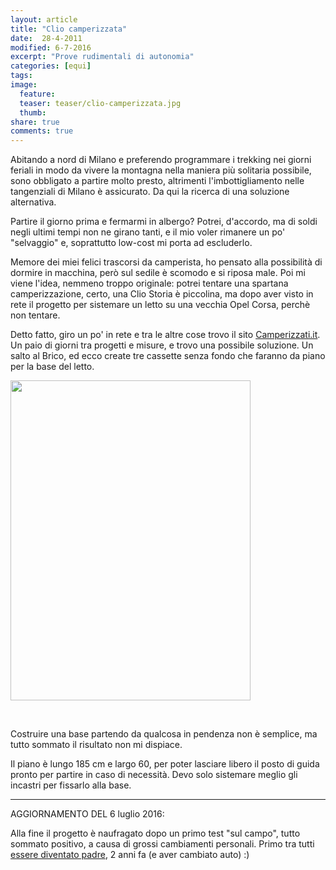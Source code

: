 ```yaml
--- 
layout: article 
title: "Clio camperizzata" 
date:  28-4-2011
modified: 6-7-2016
excerpt: "Prove rudimentali di autonomia" 
categories: [equi]
tags:
image: 
  feature: 
  teaser: teaser/clio-camperizzata.jpg
  thumb: 
share: true
comments: true
--- 
```

Abitando a nord di Milano e preferendo programmare i trekking nei giorni feriali in modo da vivere la montagna nella maniera più solitaria possibile, sono obbligato a partire molto presto, altrimenti l'imbottigliamento nelle tangenziali di Milano è assicurato. Da qui la ricerca di una soluzione alternativa.

Partire il giorno prima e fermarmi in albergo? Potrei, d'accordo, ma di soldi negli ultimi tempi non ne girano tanti, e il mio voler rimanere un po' "selvaggio" e, soprattutto low-cost mi porta ad escluderlo.

Memore dei miei felici trascorsi da camperista, ho pensato alla possibilità di dormire in macchina, però sul sedile è scomodo e si riposa male.
Poi mi viene l'idea, nemmeno troppo originale: potrei tentare una spartana camperizzazione, certo, una Clio Storia è piccolina, ma dopo aver visto in rete il progetto per sistemare un letto su una vecchia Opel Corsa, perchè non tentare.

Detto fatto, giro un po' in rete e tra le altre cose trovo il sito <a title="Camperizzati.it" href="http://www.camperizzati.it" target="_blank">Camperizzati.it</a>. Un paio di giorni tra progetti e misure, e trovo una possibile soluzione.
Un salto al Brico, ed ecco create tre cassette senza fondo che faranno da piano per la base del letto.

<a href="http://i.imgur.com/X9uqW.jpg"><img class="alignleft" alt="" src="http://i.imgur.com/X9uqW.jpg" width="384" height="512" /></a>

&nbsp;

Costruire una base partendo da qualcosa in pendenza non è semplice, ma tutto sommato il risultato non mi dispiace.

Il piano è lungo 185 cm e largo 60, per poter lasciare libero il posto di guida pronto per partire in caso di necessità. Devo solo sistemare meglio gli incastri per fissarlo alla base.

- - -

AGGIORNAMENTO DEL 6 luglio 2016:

Alla fine il progetto è naufragato dopo un primo test "sul campo", tutto sommato positivo, a causa di grossi cambiamenti personali. Primo tra tutti [essere diventato padre](/figliame/ce-cilia), 2 anni fa (e aver cambiato auto) :)